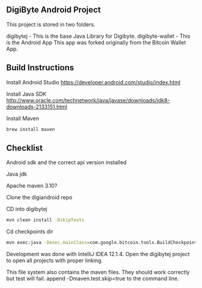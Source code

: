 ## DigiByte Android Project

This project is stored in two folders.

digibytej - This is the base Java Library for Digibyte.
digibyte-wallet - This is the Android App
This app was forked originally from the Bitcoin Wallet App. 

## Build Instructions

Install Android Studio
https://developer.android.com/studio/index.html

Install Java SDK
http://www.oracle.com/technetwork/java/javase/downloads/jdk8-downloads-2133151.html

Install Maven
```sh
brew install maven
```

## Checklist
Android sdk and the correct api version installed

Java jdk

Apache maven 3.10?

Clone the digiandroid repo

CD into digibytej
```sh
mvn clean install -DskipTests
```

Cd checkpoints  dir
```sh
mvn exec:java -Dexec.mainClass=com.google.bitcoin.tools.BuildCheckpoints
```



Development was done with IntelliJ IDEA 12.1.4. Open the digibytej project to open all projects with proper linking.

This file system also contains the maven files. They should work correctly but test will fail. append -Dmaven.test.skip=true to the command line.
